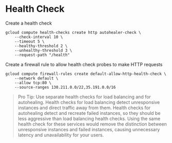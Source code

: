 # Health Check

Create a health check

```
gcloud compute health-checks create http autohealer-check \
    --check-interval 10 \
    --timeout 5 \
    --healthy-threshold 2 \
    --unhealthy-threshold 3 \
    --request-path "/health"
```

Create a firewall rule to allow health check probes to make HTTP requests

```
gcloud compute firewall-rules create default-allow-http-health-check \
    --network default \
    --allow tcp:80 \
    --source-ranges 130.211.0.0/22,35.191.0.0/16
```

> Pro Tip: Use separate health checks for load balancing and for autohealing. Health checks for load balancing detect unresponsive instances and direct traffic away from them. Health checks for autohealing detect and recreate failed instances, so they should be less aggressive than load balancing health checks. Using the same health check for these services would remove the distinction between unresponsive instances and failed instances, causing unnecessary latency and unavailability for your users.